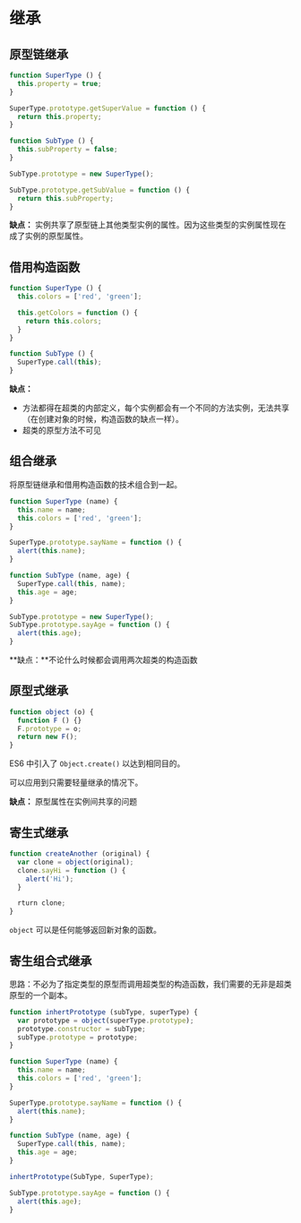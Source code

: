 # 继承

## 原型链继承

```js
function SuperType () {
  this.property = true;
}

SuperType.prototype.getSuperValue = function () {
  return this.property;
}

function SubType () {
  this.subProperty = false;
}

SubType.prototype = new SuperType();

SubType.prototype.getSubValue = function () {
  return this.subProperty;
}
```

**缺点：** 实例共享了原型链上其他类型实例的属性。因为这些类型的实例属性现在成了实例的原型属性。

## 借用构造函数

```js
function SuperType () {
  this.colors = ['red', 'green'];

  this.getColors = function () {
    return this.colors;
  }
}

function SubType () {
  SuperType.call(this);
}
```

**缺点：**

* 方法都得在超类的内部定义，每个实例都会有一个不同的方法实例，无法共享（在创建对象的时候，构造函数的缺点一样）。
* 超类的原型方法不可见

## 组合继承

将原型链继承和借用构造函数的技术组合到一起。

```js
function SuperType (name) {
  this.name = name;
  this.colors = ['red', 'green'];
}

SuperType.prototype.sayName = function () {
  alert(this.name);
}

function SubType (name, age) {
  SuperType.call(this, name);
  this.age = age;
}

SubType.prototype = new SuperType();
SubType.prototype.sayAge = function () {
  alert(this.age);
}
```

**缺点：**不论什么时候都会调用两次超类的构造函数

## 原型式继承

```js
function object (o) {
  function F () {}
  F.prototype = o;
  return new F();
}
```

ES6 中引入了 `Object.create()` 以达到相同目的。

可以应用到只需要轻量继承的情况下。

**缺点：** 原型属性在实例间共享的问题

## 寄生式继承

```js
function createAnother (original) {
  var clone = object(original);
  clone.sayHi = function () {
    alert('Hi');
  }

  rturn clone;
}
```

`object` 可以是任何能够返回新对象的函数。

## 寄生组合式继承

思路：不必为了指定类型的原型而调用超类型的构造函数，我们需要的无非是超类原型的一个副本。

```js
function inhertPrototype (subType, superType) {
  var prototype = object(superType.prototype);
  prototype.constructor = subType;
  subType.prototype = prototype;
}

function SuperType (name) {
  this.name = name;
  this.colors = ['red', 'green'];
}

SuperType.prototype.sayName = function () {
  alert(this.name);
}

function SubType (name, age) {
  SuperType.call(this, name);
  this.age = age;
}

inhertPrototype(SubType, SuperType);

SubType.prototype.sayAge = function () {
  alert(this.age);
}
```



